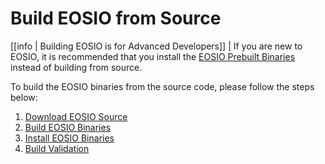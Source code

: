 # Build EOSIO from Source

[[info | Building EOSIO is for Advanced Developers]]
| If you are new to EOSIO, it is recommended that you install the [EOSIO Prebuilt Binaries](../../00_install-prebuilt-binaries.md) instead of building from source.

To build the EOSIO binaries from the source code, please follow the steps below:

1. [Download EOSIO Source](01_download-eosio-source.md)
2. [Build EOSIO Binaries](02_build-eosio-binaries/index.md)
3. [Install EOSIO Binaries](03_install-eosio-binaries.md)
4. [Build Validation](04_build-validation.md)
